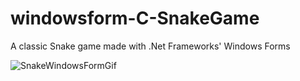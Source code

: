 # windowsform-C-SnakeGame
A classic Snake game made with .Net Frameworks' Windows Forms 

![SnakeWindowsFormGif](https://user-images.githubusercontent.com/61858117/76586353-01c98c00-64b7-11ea-839e-e54817db8bce.gif)
